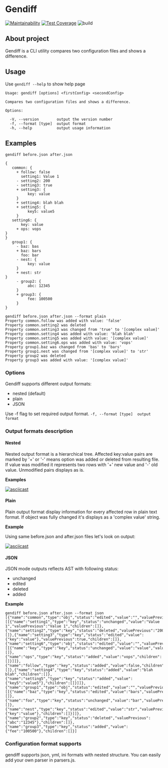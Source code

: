 # Gendiff
[![Maintainability](https://api.codeclimate.com/v1/badges/f8ca90582ad843ef1981/maintainability)](https://codeclimate.com/github/wesydi/frontend-project-lvl2/maintainability)
[![Test Coverage](https://api.codeclimate.com/v1/badges/f8ca90582ad843ef1981/test_coverage)](https://codeclimate.com/github/wesydi/frontend-project-lvl2/test_coverage)
![build](https://github.com/wesydi/frontend-project-lvl2/workflows/build/badge.svg)

## About project
Gendiff is a CLI utility compares two configuration files and shows a difference.

## Usage
Use `gendiff --help` to show help page
```
Usage: gendiff [options] <firstConfig> <secondConfig>

Compares two configuration files and shows a difference.

Options:

  -V, --version        output the version number
  -f, --format [type]  output format
  -h, --help           output usage information
```

## Examples

```
gendiff before.json after.json

{
   common: {
     + follow: false
       setting1: Value 1
     - setting2: 200
     - setting3: true
     + setting3: {
          key: value
     }
     + setting4: blah blah
     + setting5: {
          key5: value5
     }
   setting6: {
       key: value
     + ops: vops
}
}
   group1: {
     - baz: bas
     + baz: bars
       foo: bar
     - nest: {
          key: value
     }
     + nest: str
}
     - group2: {
          abc: 12345
     }
     + group3: {
          fee: 100500
     }
}  
```

```
gendiff before.json after.json --format plain
Property common.follow was added with value: 'false'                                                                         
Property common.setting2 was deleted
Property common.setting3 was changed from 'true' to '[complex value]'
Property common.setting4 was added with value: 'blah blah'
Property common.setting5 was added with value: '[complex value]'
Property common.setting6.ops was added with value: 'vops'
Property group1.baz was changed from 'bas' to 'bars'
Property group1.nest was changed from '[complex value]' to 'str'
Property group2 was deleted
Property group3 was added with value: '[complex value]'  
```

### Options

Gendiff supports different output formats:
* nested (default)
* plain
* JSON

Use -f flag to set required output format.
`-f, --format [type]  output format`

### Output formats description

#### Nested
Nested output format is a hierarchical tree. Affected key:value pairs are marked by '+' or '-' means option was added or deleted from resulting file. If value was modified it represents two rows with '+' new value and '-' old value. Unmodified pairs displays as is.

**Examples**

[![asciicast](https://asciinema.org/a/ZZXbJOF7yfBSeqEqjwy6Rtwo6.svg)](https://asciinema.org/a/ZZXbJOF7yfBSeqEqjwy6Rtwo6)

#### Plain
Plain output format display information for every affected row in plain text format. If object was fully changed it's displays as a 'complex value' string.

**Example**

Using same before.json and after.json files let's look on output:

[![asciicast](https://asciinema.org/a/bzfNsMi56QeKhq0vZkKZ47KhN.svg)](https://asciinema.org/a/bzfNsMi56QeKhq0vZkKZ47KhN)

#### JSON
JSON mode outputs reflects AST with following status:
* unchanged
* edited
* deleted
* added 

**Example**
```
gendiff before.json after.json --format json
[{"name":"common","type":"obj","status":"edited","value":"","valuePrevious":"","children":[[{"name":"setting1","type":"key","status":"unchanged","value":"Value 1","valuePrevious":"Value 1","children":[]},{"name":"setting2","type":"key","status":"deleted","valuePrevious":"200","children":[]},{"name":"setting3","type":"key","status":"edited","value":{"key":"value"},"valuePrevious":true,"children":[]},{"name":"setting6","type":"obj","status":"edited","value":"","valuePrevious":"","children":[[{"name":"key","type":"key","status":"unchanged","value":"value","valuePrevious":"value","children":[]},{"name":"ops","type":"key","status":"added","value":"vops","children":[]}]]},{"name":"follow","type":"key","status":"added","value":false,"children":[]},{"name":"setting4","type":"key","status":"added","value":"blah blah","children":[]},{"name":"setting5","type":"key","status":"added","value":{"key5":"value5"},"children":[]}]]},{"name":"group1","type":"obj","status":"edited","value":"","valuePrevious":"","children":[[{"name":"baz","type":"key","status":"edited","value":"bars","valuePrevious":"bas","children":[]},{"name":"foo","type":"key","status":"unchanged","value":"bar","valuePrevious":"bar","children":[]},{"name":"nest","type":"key","status":"edited","value":"str","valuePrevious":{"key":"value"},"children":[]}]]},{"name":"group2","type":"key","status":"deleted","valuePrevious":{"abc":"12345"},"children":[]},{"name":"group3","type":"key","status":"added","value":{"fee":"100500"},"children":[]}]

```

### Configuration format supports

gendiff supports json, yml, ini formats with nested structure.
You can easily add your own parser in parsers.js.
